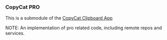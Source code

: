 ### CopyCat PRO

This is a submodule of the [CopyCat Clipboard App](https://github.com/raj457036/copycat_clipboard)

NOTE: An implementation of pro related code, including remote repos and services.
